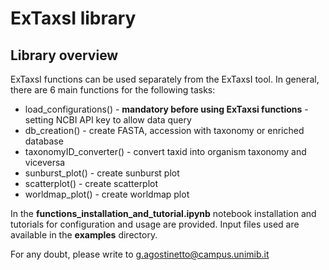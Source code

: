 ExTaxsI library
=======

Library overview
----------------
ExTaxsI functions can be used separately from the ExTaxsI tool. In general, there are 6 main functions for the following tasks: 


*   load_configurations() - **mandatory before using ExTaxsi functions** - setting NCBI API key to allow data query
*   db_creation() - create FASTA, accession with taxonomy or enriched database
*   taxonomyID_converter() - convert taxid into organism taxonomy and viceversa
*   sunburst_plot() - create sunburst plot
*   scatterplot() - create scatterplot
*   worldmap_plot() - create worldmap plot

In the **functions_installation_and_tutorial.ipynb** notebook installation and tutorials for configuration and usage are provided. 
Input files used are available in the **examples** directory.

For any doubt, please write to g.agostinetto@campus.unimib.it
